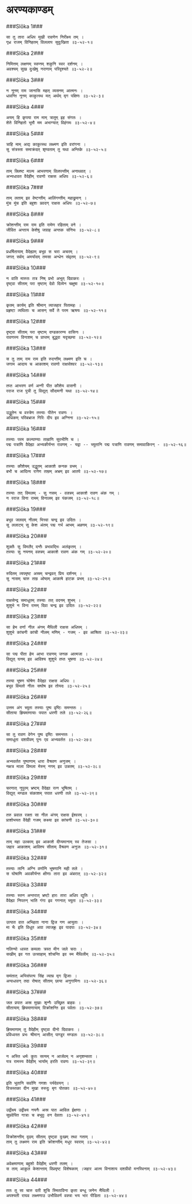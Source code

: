 अरण्यकाण्डम्
===============================


###Slōka 1###


    सा तु तारा अधिप मुखी रावणेन निरीक्ष्य तम् ।
    गृध्र राजम् विनिहतम् विललाप सुदुःखिता ॥३-५२-१॥


###Slōka 2###


    निमित्तम् लक्षणम् स्वप्नम् शकुनि स्वर दर्शनम् ।
    अवश्यम् सुख दुःखेषु नराणाम् परिदृश्यते ॥३-५२-२॥


###Slōka 3###


    न नूनम् राम जानासि महत् व्यसनम् आत्मनः ।
    धावन्ति नूनम् काकुत्स्थ मत् अर्थम् मृग पक्षिणः ॥३-५२-३॥


###Slōka 4###


    अयम् हि कृपया राम माम् त्रातुम् इह संगतः ।
    शेते विनिहतो भूमौ मम अभाग्यात् विहंगमः ॥३-५२-४॥


###Slōka 5###


    त्राहि माम् अद्य काकुत्स्थ लक्ष्मण इति वरांगना ।
    सु संत्रस्ता समाक्रंदत् शृण्वताम् तु यथा अन्तिके ॥३-५२-५॥


###Slōka 6###


    ताम् क्लिष्ट माल्य आभरणाम् विलपन्तीम् अनाथवत् ।
    अभ्यधावत वैदेहीम् रावणो राक्षस अधिपः ॥३-५२-६॥


###Slōka 7###


    ताम् लताम् इव वेष्टन्तीम् आलिंगन्तीम् महाद्रुमान् ।
    मुंच मुंच इति बहुशः प्रवदन् राक्षस अधिपः ॥३-५२-७॥


###Slōka 8###


    क्रोशन्तीम् राम राम इति रामेण रहिताम् वने ।
    जीवित अन्ताय केशेषु जग्राह अन्तक संनिभः ॥३-५२-८॥


###Slōka 9###


    प्रधर्षितायाम् वैदेह्याम् बभूव स चरा अचरम् ।
    जगत् सर्वम् अमर्यादम् तमसा अन्धेन संवृतम् ॥३-५२-९॥


###Slōka 10###


    न वाति मारुतः तत्र निष् प्रभो अभूत् दिवाकरः ।
    दृष्ट्वा सीताम् परा मृष्टाम् देवो दिव्येन चक्षुषा ॥३-५२-१०॥


###Slōka 11###


    कृतम् कार्यम् इति श्रीमान् व्याजहार पितामहः ।
    प्रहृष्टा व्यथिताः च आसन् सर्वे ते परम ऋषयः ॥३-५२-११॥


###Slōka 12###


    दृष्ट्वा सीताम् परा मृष्टाम् दण्डकारण्य वासिनः ।
    रावणस्य विनाशम् च प्राप्तम् बुद्ध्वा यदृच्छया ॥३-५२-१२॥


###Slōka 13###


    स तु ताम् राम राम इति रुदन्तीम् लक्ष्मण इति च ।
    जगाम आदाय च आकाशम् रावणो राक्षसेश्वर ॥३-५२-१३॥


###Slōka 14###


    तप्त आभरण वर्ण अन्गी पीत कौशेय वासनी ।
    रराज राज पुत्री तु विद्युत् सौदामनी यथा ॥३-५२-१४॥


###Slōka 15###


    उद्धूतेन च वस्त्रेण तस्याः पीतेन रावणः ।
    अधिकम् परिबभ्राज गिरिः दीप इव अग्निना ॥३-५२-१५॥


###Slōka 16###


    तस्याः परम कल्याण्याः ताम्राणि सुरभीणि च ।
    पद्म पत्राणि वैदेह्या अभ्यकीर्यन्त रावणम् - यद्वा -- च्युतानि पद्म पत्राणि रावणम् समावाकिरन् - ॥३-५२-१६॥


###Slōka 17###


    तस्याः कौशेयम् उद्धूतम् आकाशे कनक प्रभम् ।
    बभौ च आदित्य रागेण ताम्रम् अभ्रम् इव आतपे ॥३-५२-१७॥


###Slōka 18###


    तस्याः तत् विमलम् - सु नसम् - वक्त्रम् आकाशे रावण अंक गम् ।
    न रराज विना रामम् विनालम् इव पंकजम् ॥३-५२-१८॥


###Slōka 19###


    बभूव जलदम् नीलम् भित्त्वा चन्द्र इव उदितः ।
    सु ललाटम् सु केश अंतम् पद्म गर्भ आभम् अव्रणम् ॥३-५२-१९॥


###Slōka 20###


    शुक्लैः सु विमलैर् दन्तैः प्रभावद्भिः अलंकृतम् ।
    तस्याः सु नयनम् वक्त्रम् आकाशे रावण अंक गम् ॥३-५२-२०॥


###Slōka 21###


    रुदितम् व्यपमृष्ट अस्रम् चन्द्रवत् प्रिय दर्शनम् ।
    सु नासम् चारु ताम्र ओष्ठम् आकाषे हाटक प्रभम् ॥३-५२-२१॥


###Slōka 22###


    राक्षसेन्द्र समाधूतम् तस्याः तत् वदनम् शुभम् ।
    शुशुभे न विना रामम् दिवा चन्द्र इव उदितः ॥३-५२-२२॥


###Slōka 23###


    सा हेम वर्णा नील अंगम् मैथिली राक्षस अधिपम् ।
    शुशुभे कांचनी कांची नीलम् मणिम् - गजम् - इव आश्रिता ॥३-५२-२३॥


###Slōka 24###


    सा पद्म पीता हेम आभा रावणम् जनक आत्मजा ।
    विद्युत् घनम् इव आविश्य शुशुभे तप्त भूषणा ॥३-५२-२४॥


###Slōka 25###


    तस्या भूषण घोषेण वैदेह्या राक्षस अधिपः ।
    बभूव विमलो नीलः सघोष इव तोयदः ॥३-५२-२५॥


###Slōka 26###


    उत्तम अंग च्युता तस्याः पुष्प वृष्टिः समन्ततः ।
    सीताया ह्रियमाणायाः पपात धरणी तले ॥३-५२-२६॥


###Slōka 27###


    सा तु रावण वेगेन पुष्प वृष्टिः समन्ततः ।
    समाधूता दशग्रीवम् पुनः एव अभ्यवर्तत ॥३-५२-२७॥


###Slōka 28###


    अभ्यवर्तत पुष्पाणाम् धारा वैश्रवण अनुजम् ।
    नक्षत्र माला विमला मेरुम् नगम् इव उन्नतम् ॥३-५२-२८॥


###Slōka 29###


    चरणात् नूपुरम् भ्रष्टम् वैदेह्या रत्न भूषितम् ।
    विद्युत् मण्डल संकाशम् पपात धरणी तले ॥३-५२-२९॥


###Slōka 30###


    तरु प्रवाल रक्ता सा नील अंगम् राक्षस ईश्वरम् ।
    प्राशोभयत वैदेही गजम् कक्ष्या इव कांचनी ॥३-५२-३०॥


###Slōka 31###


    ताम् महा उल्काम् इव आकाशे दीप्यमानाम् स्व तेजसा ।
    जहार आकाशम् आविश्य सीताम् वैश्रवण अनुजः ॥३-५२-३१॥


###Slōka 32###


    तस्याः तानि अग्नि वर्णानि भूषणानि मही तले ।
    स घोषाणि अवकीर्यन्त क्षीणाः तारा इव अंबरात् ॥३-५२-३२॥


###Slōka 33###


    तस्याः स्तन अन्तरात् भ्रष्टो हारः तारा अधिप द्युतिः ।
    वैदेह्या निपतन् भाति गंगा इव गगनात् च्युता ॥३-५२-३३॥


###Slōka 34###


    उत्पात वात अभिहता नाना द्विज गण आयुताः ।
    मा भैः इति विधूत अग्रा व्याजह्रुः इव पादपाः ॥३-५२-३४॥


###Slōka 35###


    नलिन्यो ध्वस्त कमलाः त्रस्त मीन जले चराः ।
    सखीम् इव गत उत्साहाम् शोचन्ति इव स्म मैथिलीम् ॥३-५२-३५॥


###Slōka 36###


    समंतात् अभिसंपत्य सिंह व्याघ्र मृग द्विजाः ।
    अन्वधावन् तदा रोषात् सीताम् छाया अनुगामिनः ॥३-५२-३६॥


###Slōka 37###


    जल प्रपात अस्र मुखाः शृन्गैः उच्छ्रित बाहवः ।
    सीतायाम् ह्रियमाणायाम् विक्रोशन्ति इव पर्वताः ॥३-५२-३७॥


###Slōka 38###


    ह्रियमाणाम् तु वैदेहीम् दृष्ट्वा दीनो दिवाकरः ।
    प्रविध्वस्त प्रभः श्रीमान् आसीत् पाण्डुर मण्डलः ॥३-५२-३८॥


###Slōka 39###


    न अस्ति धर्मः कुतः सत्यम् न आर्जवम् न अनृशम्सता ।
    यत्र रामस्य वैदेहीम् भार्याम् हरति रावणः ॥३-५२-३९॥


###Slōka 40###


    इति भूतानि सर्वाणि गणशः पर्यदेवयन् ।
    वित्रस्तका दीन मुखा रुरुदुः मृग पोतकाः ॥३-५२-४०॥


###Slōka 41###


    उद्वीक्ष्य उद्वीक्ष्य नयनैः अस्र पात आविल ईक्षणाः ।
    सुप्रवेपित गात्राः च बभूवुः वन देवताः ॥३-५२-४१॥


###Slōka 42###


    विक्रोशन्तीम् दृढम् सीताम् दृष्ट्वा दुःखम् तथा गताम् ।
    ताम् तु लक्ष्मण राम इति क्रोशन्तीम् मधुर स्वराम् ॥३-५२-४२॥


###Slōka 43###


    अवेक्षमाणाम् बहुशो वैदेहीम् धरणी तलम् ।
    स ताम् आकुल केशान्ताम् विप्रमृष्ट विशेषकाम् ।जहार आत्म विनाशाय दशग्रीवो मनस्विनाम् ॥३-५२-४३॥


###Slōka 44###


    ततः तु सा चारु दती शुचि स्मिताविना कृता बन्धु जनेन मैथिली ।
    अपश्यती राघव लक्ष्मणाउ उभौविवर्ण वक्त्रा भय भार पीडिता ॥३-५२-४४॥


